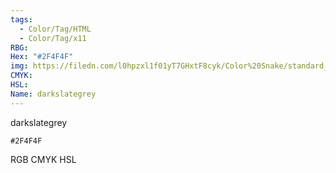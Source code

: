 ```yaml
---
tags:
  - Color/Tag/HTML
  - Color/Tag/x11
RBG: 
Hex: "#2F4F4F"
img: https://filedn.com/l0hpzxl1f01yT7GHxtF8cyk/Color%20Snake/standard_csv_to_svg/#2F4F4F.svg
CMYK: 
HSL: 
Name: darkslategrey
---
```

darkslategrey
```palette
#2F4F4F
```
RGB
CMYK
HSL